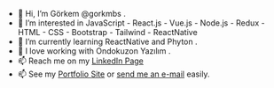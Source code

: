 - 👋 Hi, I’m Görkem @gorkmbs .
- 👀 I’m interested in JavaScript - React.js - Vue.js - Node.js - Redux - HTML - CSS - Bootstrap - Tailwind - ReactNative
- 🌱 I’m currently learning ReactNative and Phyton .
- 💞️ I love working with Ondokuzon Yazılım .
- 📫 Reach me on my [LinkedIn Page](https://www.linkedin.com/in/g%C3%B6rkem-bu%C4%9Fra-sara%C3%A7-3458b0149/ "Görkem Buğra Saraç")
- 📫 See my [Portfolio Site](https://gorkem-bugra-sarac.netlify.app/ "Görkem Buğra Saraç") or [send me an e-mail](https://gorkem-bugra-sarac.netlify.app/direct-mail "E-Mail") easily.

  
  

<!---
tamzirtapoz/tamzirtapoz is a ✨ special ✨ repository because its `README.md` (this file) appears on your GitHub profile.
You can click the Preview link to take a look at your changes.
--->
